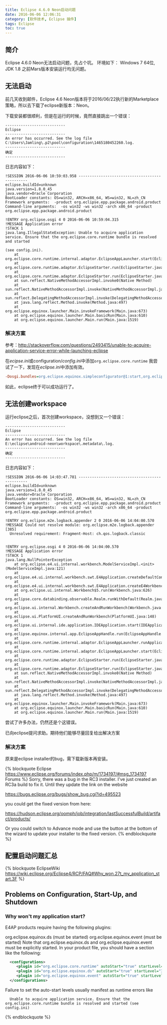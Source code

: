 ```yaml
---
title: Eclipse 4.6.0 Neon启动问题
date: 2016-06-06 12:06:31
category: [软件技术, Eclipse 插件]
tags: Eclipse
toc: true
---
```

## 简介
Eclipse 4.6.0 Neon无法启动问题，先占个坑。
环境如下：
Windows 7 64位, JDK 1.8
之前Mars版本安装运行均无问题。

<!-- more -->

## 无法启动
前几天收到邮件，Eclipse 4.6 Neon版本将于2016/06/22执行新的Marketplace策略，所以去下载了eclipse新版本：Neon。

下载安装都很顺利，但是在运行的时候，竟然直接跳出一个错误：

```
---------------------------
Eclipse
---------------------------
An error has occurred. See the log file C:\Users\Jamling\.p2\pool\configuration\1465180452260.log.
---------------------------
确定   
---------------------------
```

日志内容如下：

```
!SESSION 2016-06-06 10:59:03.958 -----------------------------------------------
eclipse.buildId=unknown
java.version=1.8.0_45
java.vendor=Oracle Corporation
BootLoader constants: OS=win32, ARCH=x86_64, WS=win32, NL=zh_CN
Framework arguments:  -product org.eclipse.epp.package.android.product
Command-line arguments:  -os win32 -ws win32 -arch x86_64 -product org.eclipse.epp.package.android.product

!ENTRY org.eclipse.osgi 4 0 2016-06-06 10:59:04.315
!MESSAGE Application error
!STACK 1
java.lang.IllegalStateException: Unable to acquire application service. Ensure that the org.eclipse.core.runtime bundle is resolved and started 

(see config.ini).
	at org.eclipse.core.runtime.internal.adaptor.EclipseAppLauncher.start(EclipseAppLauncher.java:78)
	at org.eclipse.core.runtime.adaptor.EclipseStarter.run(EclipseStarter.java:388)
	at org.eclipse.core.runtime.adaptor.EclipseStarter.run(EclipseStarter.java:243)
	at sun.reflect.NativeMethodAccessorImpl.invoke0(Native Method)
	at sun.reflect.NativeMethodAccessorImpl.invoke(NativeMethodAccessorImpl.java:62)
	at sun.reflect.DelegatingMethodAccessorImpl.invoke(DelegatingMethodAccessorImpl.java:43)
	at java.lang.reflect.Method.invoke(Method.java:497)
	at org.eclipse.equinox.launcher.Main.invokeFramework(Main.java:673)
	at org.eclipse.equinox.launcher.Main.basicRun(Main.java:610)
	at org.eclipse.equinox.launcher.Main.run(Main.java:1519)
```

### 解决方案
参考：http://stackoverflow.com/questions/2493415/unable-to-acquire-application-service-error-while-launching-eclipse

在<var>ecipse.ini</var>或configuration/<var>config.ini</var>中添加`org.eclipse.core.runtime`
我尝试了一下，发现在<var>eclipse.ini</var>中添加有效。
```ini
-Dosgi.bundles=org.eclipse.equinox.simpleconfigurator@1:start,org.eclipse.equinox.common@2:start,org.eclipse.equinox.ds@2:start,org.eclipse.equinox.event@2:start,org.eclipse.update.configurator@3:start,org.eclipse.core.runtime@start
```
如此，eclipse终于可以成功运行了。

## 无法创建workspace
运行eclipse之后，首次创建workspace，没想到又一个错误：

```
---------------------------
Eclipse
---------------------------
An error has occurred. See the log file
E:\eclipse\android-neon\workspace\.metadata\.log.
---------------------------
确定   
---------------------------
```
日志内容如下：
```
!SESSION 2016-06-06 14:03:47.781 -----------------------------------------------
eclipse.buildId=unknown
java.version=1.8.0_45
java.vendor=Oracle Corporation
BootLoader constants: OS=win32, ARCH=x86_64, WS=win32, NL=zh_CN
Framework arguments:  -product org.eclipse.epp.package.android.product
Command-line arguments:  -os win32 -ws win32 -arch x86_64 -product org.eclipse.epp.package.android.product

!ENTRY org.eclipse.m2e.logback.appender 2 0 2016-06-06 14:04:00.570
!MESSAGE Could not resolve module: org.eclipse.m2e.logback.appender [385]
  Unresolved requirement: Fragment-Host: ch.qos.logback.classic


!ENTRY org.eclipse.osgi 4 0 2016-06-06 14:04:00.570
!MESSAGE Application error
!STACK 1
java.lang.NullPointerException
	at org.eclipse.e4.ui.internal.workbench.ModelServiceImpl.<init>(ModelServiceImpl.java:121)
	at org.eclipse.e4.ui.internal.workbench.swt.E4Application.createDefaultContext(E4Application.java:510)
	at org.eclipse.e4.ui.internal.workbench.swt.E4Application.createE4Workbench(E4Application.java:203)
	at org.eclipse.ui.internal.Workbench$5.run(Workbench.java:626)
	at org.eclipse.core.databinding.observable.Realm.runWithDefault(Realm.java:336)
	at org.eclipse.ui.internal.Workbench.createAndRunWorkbench(Workbench.java:604)
	at org.eclipse.ui.PlatformUI.createAndRunWorkbench(PlatformUI.java:148)
	at org.eclipse.ui.internal.ide.application.IDEApplication.start(IDEApplication.java:138)
	at org.eclipse.equinox.internal.app.EclipseAppHandle.run(EclipseAppHandle.java:196)
	at org.eclipse.core.runtime.internal.adaptor.EclipseAppLauncher.runApplication(EclipseAppLauncher.java:134)
	at org.eclipse.core.runtime.internal.adaptor.EclipseAppLauncher.start(EclipseAppLauncher.java:104)
	at org.eclipse.core.runtime.adaptor.EclipseStarter.run(EclipseStarter.java:388)
	at org.eclipse.core.runtime.adaptor.EclipseStarter.run(EclipseStarter.java:243)
	at sun.reflect.NativeMethodAccessorImpl.invoke0(Native Method)
	at sun.reflect.NativeMethodAccessorImpl.invoke(NativeMethodAccessorImpl.java:62)
	at sun.reflect.DelegatingMethodAccessorImpl.invoke(DelegatingMethodAccessorImpl.java:43)
	at java.lang.reflect.Method.invoke(Method.java:497)
	at org.eclipse.equinox.launcher.Main.invokeFramework(Main.java:673)
	at org.eclipse.equinox.launcher.Main.basicRun(Main.java:610)
	at org.eclipse.equinox.launcher.Main.run(Main.java:1519)
```
尝试了许多办法，仍然还是个这错误。

已向eclipse提问求助。期待他们能够尽量回复给出解决方案

### 解决方案
原来是eclipse installer的bug，需下载新版本再安装。

{% blockquote Eclipse https://www.eclipse.org/forums/index.php/m/1734197/#msg_1734197 Forums %}
Sorry, there was a bug in the RC3 installer. I've just created an RC3a
build to fix it. Until they update the link on the website

https://bugs.eclipse.org/bugs/show_bug.cgi?id=495523

you could get the fixed version from here:

https://hudson.eclipse.org/oomph/job/integration/lastSuccessfulBuild/artifact/products/

Or you could switch to Advance mode and use the button at the bottom of
the wizard to update your installer to the fixed version.
{% endblockquote %}

## 配置启动问题汇总

{% blockquote EclipseWiki https://wiki.eclipse.org/Eclipse4/RCP/FAQ#Why_won.27t_my_application_start.3F %}

## Problems on Configuration, Start-Up, and Shutdown
### Why won't my application start?
E4AP products require having the following plugins:

org.eclipse.equinox.ds (must be started)
org.eclipse.equinox.event (must be started)
Note that org.eclipse.equinox.ds and org.eclipse.equinox.event must be explicitly started. In your product file, you should have a section like the following:

```xml
  <configurations>
     <plugin id="org.eclipse.core.runtime" autoStart="true" startLevel="2" />
     <plugin id="org.eclipse.equinox.ds" autoStart="true" startLevel="3" />
     <plugin id="org.eclipse.equinox.event" autoStart="true" startLevel="3" />
  </configurations>
```
Failure to set the auto-start levels usually manifest as runtime errors like

```
  Unable to acquire application service. Ensure that the org.eclipse.core.runtime bundle is resolved and started (see config.ini)
```
{% endblockquote %}